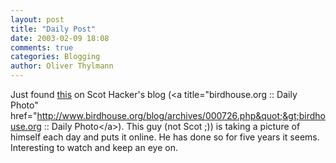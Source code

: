 ```yaml
---
layout: post
title: "Daily Post"
date: 2003-02-09 18:08
comments: true
categories: Blogging
author: Oliver Thylmann
---
```



Just found [this](http://www.c71123.com/daily_photo/index.php) on Scot Hacker's blog (&lt;a title=&quot;birdhouse.org :: Daily Photo&quot; href=&quot;http://www.birdhouse.org/blog/archives/000726.php&quot;&gt;birdhouse.org :: Daily Photo&lt;/a&gt;). This guy (not Scot ;)) is taking a picture of himself each day and puts it online. He has done so for five years it seems. Interesting to watch and keep an eye on.


